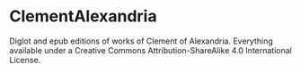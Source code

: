 # ClementAlexandria
Diglot and epub editions of works of Clement of Alexandria. Everything available under a Creative Commons Attribution-ShareAlike 4.0 International License.
